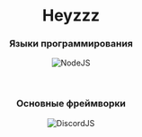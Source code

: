 <h1 align="center">Heyzzz<br></h1>
<h3 align="center">Языки программирования<br></h3>
<p align="center"><img alt="NodeJS" src="https://img.shields.io/badge/-NodeJS-262626?style=for-the-badge&logo=nodejs"></p><br>
<h3 align="center">Основные фреймворки<br></h3>
<p align="center">
  <img alt="DiscordJS" src="https://img.shields.io/badge/-DiscordJS-262626?style=for-the-badge&logo=discordjs">
</p><br>
